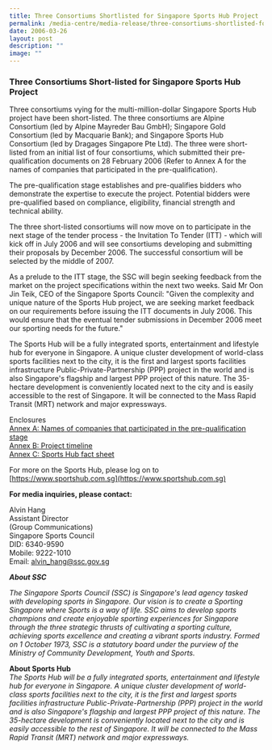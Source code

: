 ```yaml
---
title: Three Consortiums Shortlisted for Singapore Sports Hub Project
permalink: /media-centre/media-release/three-consortiums-shortlisted-for-singapore-sports-hub-project/
date: 2006-03-26
layout: post
description: ""
image: ""
---
```

### **Three Consortiums Short-listed for Singapore Sports Hub Project**

Three consortiums vying for the multi-million-dollar Singapore Sports Hub project have been short-listed. The three consortiums are Alpine Consortium (led by Alpine Mayreder Bau GmbH); Singapore Gold Consortium (led by Macquarie Bank); and Singapore Sports Hub Consortium (led by Dragages Singapore Pte Ltd). The three were short-listed from an initial list of four consortiums, which submitted their pre-qualification documents on 28 February 2006 (Refer to Annex A for the names of companies that participated in the pre-qualification).

The pre-qualification stage establishes and pre-qualifies bidders who demonstrate the expertise to execute the project. Potential bidders were pre-qualified based on compliance, eligibility, financial strength and technical ability.

The three short-listed consortiums will now move on to participate in the next stage of the tender process - the Invitation To Tender (ITT) - which will kick off in July 2006 and will see consortiums developing and submitting their proposals by December 2006. The successful consortium will be selected by the middle of 2007.

As a prelude to the ITT stage, the SSC will begin seeking feedback from the market on the project specifications within the next two weeks. Said Mr Oon Jin Teik, CEO of the Singapore Sports Council: "Given the complexity and unique nature of the Sports Hub project, we are seeking market feedback on our requirements before issuing the ITT documents in July 2006. This would ensure that the eventual tender submissions in December 2006 meet our sporting needs for the future."

The Sports Hub will be a fully integrated sports, entertainment and lifestyle hub for everyone in Singapore. A unique cluster development of world-class sports facilities next to the city, it is the first and largest sports facilities infrastructure Public-Private-Partnership (PPP) project in the world and is also Singapore's flagship and largest PPP project of this nature. The 35-hectare development is conveniently located next to the city and is easily accessible to the rest of Singapore. It will be connected to the Mass Rapid Transit (MRT) network and major expressways.

Enclosures
<br>
[Annex A: Names of companies that participated in the pre-qualification stage](/files/Media%20Centre/Media%20Release/2006/March/26AprMRAnnexA1.pdf)
<br>
[Annex B: Project timeline](/files/Media%20Centre/Media%20Release/2006/March/26AprMRAnnexB.pdf)
<br>
[Annex C: Sports Hub fact sheet](/files/Media%20Centre/Media%20Release/2006/March/26AprMRAnnexC.pdf)

For more on the Sports Hub, please log on to [https://www.sportshub.com.sg](https://www.sportshub.com.sg)

**For media inquiries, please contact:**

Alvin Hang
<br>
Assistant Director
<br>
(Group Communications)
<br>
Singapore Sports Council
<br>
DID: 6340-9590
<br>
Mobile: 9222-1010
<br>
Email: [alvin_hang@ssc.gov.sg](mailto:alvin_hang@ssc.gov.sg)

***About SSC***
<br>

*The Singapore Sports Council (SSC) is Singapore's lead agency tasked with developing sports in Singapore. Our vision is to create a Sporting Singapore where Sports is a way of life. SSC aims to develop sports champions and create enjoyable sporting experiences for Singapore through the three strategic thrusts of cultivating a sporting culture, achieving sports excellence and creating a vibrant sports industry. Formed on 1 October 1973, SSC is a statutory board under the purview of the Ministry of Community Development, Youth and Sports.*

**About Sports Hub**
<br>
*The Sports Hub will be a fully integrated sports, entertainment and lifestyle hub for everyone in Singapore. A unique cluster development of world-class sports facilities next to the city, it is the first and largest sports facilities infrastructure Public-Private-Partnership (PPP) project in the world and is also Singapore's flagship and largest PPP project of this nature. The 35-hectare development is conveniently located next to the city and is easily accessible to the rest of Singapore. It will be connected to the Mass Rapid Transit (MRT) network and major expressways.*
